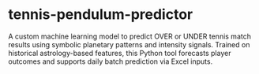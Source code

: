 # tennis-pendulum-predictor
A custom machine learning model to predict OVER or UNDER tennis match results using symbolic planetary patterns and intensity signals. Trained on historical astrology-based features, this Python tool forecasts player outcomes and supports daily batch prediction via Excel inputs.
